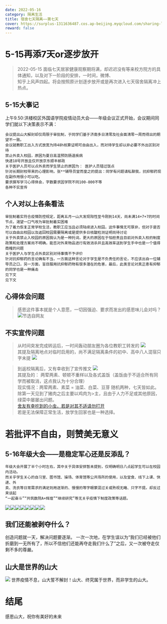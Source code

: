 ```yaml
---
date: 2022-05-16
category: 隔离生活
title: 宿舍七天隔离——第七天 
cover: https://surplus-1311636487.cos.ap-beijing.myqcloud.com/sharing-life-3.jpg
reward: false
---
```

# 5-15再添7天or逐步放开
>2022-05-15
 >面临七天居家健康观察期将满，却迟迟没有等来校方院方的具体通知，以及对下一阶段的安排，一时间，微博、  
 >知乎上风声四起。将会按照原计划逐步放开或是再次进入七天宿舍隔离冲上热点。
 ## 5-15大事记
上午9.50:洪楼校区外国语学院疫情动员大会——年级会议正式开始，会议期间同学们就以下决策表示不满：  

```
会议提出山大解封却仅局限于审批制，于同学们基于济南多日清零及社会面清零一周而得出的期望不一致。  
会议就教职工出入方式放宽为持48h核算证明可自由出入，而对待学生却以非必要不外出区别对待  
禁止外卖入校园，原因为夏日高温预防肠道疾病  
快递18号开放且仅开放京东顺丰邮政  
关于医护人员可以点外卖而学生禁止的原因为： 医护人员错过饭点   
针对长期封校带来的心理影响，张**辅导员堂而皇之的提出：同学有问题请私聊我，抗抑郁药现在副作用很小可以吃。  
要求撰写学习心得体会，字数要求因学院不同100-800不等  
各种不实宣传  
```

## 个人对以上各条看法
```
审批制着实符合疫情防控规定，距离五月一山大发现阳性至今刚到14天，尚未满14+7+7的时间节点，渴望一口气改为审批制着实困难  
为了着力恢复正常学校生活，教职工应当且必须陆续进入校园，这件事情无可厚非，但对于是否可以自由出校园以及返回校园需要隔离或是提供多日核酸检测证明尚待讨论  
关于外卖禁止入校园的原因我认为是一种托词，更大的原因在于怕担责且目前对外卖入校的制度政策和处理方案尚不明确，能否对外来物品进行有效消杀并且高效率送到学生手中也是一个值得商榷的问题  
关于医护人与学生点外卖区别对待事情不予评价  
针对抗抑郁药的言论确有不当，一方面这种言论对于学生是不负责任的言论，不应该出自一位辅导员之口，另一方面，盲目服用抗抑郁药物有很多潜在的危害，最后，此类言论对真正患有抑郁的同学也是一种痛击  
见下文  
见下文

```
## 心得体会问题
>感恩这件事本就是个人意愿，一切因强迫、要求而发出的感恩味儿会对吗？
![节选自网友](https://surplus-1311636487.cos.ap-beijing.myqcloud.com/QQ图片20220516160254.png)
## 不实宣传问题
>从时间突发完成转运后，一时间轰动朋友圈为各位教职工转发的
![](https://surplus-1311636487.cos.ap-beijing.myqcloud.com/朋友圈.png)      
>其提及隔离地点对临时启用的，尚不满足隔离条件的初中、高中八人混宿只字未提
![](https://surplus-1311636487.cos.ap-beijing.myqcloud.com/公众号1.png)

>到返校隔离后，又有幸收到了宣传推文
![](https://surplus-1311636487.cos.ap-beijing.myqcloud.com/公众号2.png)  
>其提及的： 两荤两素、顿顿不重样以及各式盖饭（盖饭由于不适合所有同学而被取消，这点我认为十分合理）  
>现实情况：两荤两素、素菜 = 油菜、白菜、豆芽 随机两种，七天皆如此。除第一天见到了猪肉之后主要以鸡肉为>主，且由于人力不足或其他原因，绿菜中屡屡出问题。  
[舍友有幸吃到的小虫，若是对其不适请勿打开](https://surplus-1311636487.cos.ap-beijing.myqcloud.com/虫子菜.jpg)  
>若是无法保障正常生活，放学生回家也是一种选择。
# 若批评不自由，则赞美无意义
## 5-16年级大会——是稳定军心还是反添乱？
```
年级大会开展了半个小时左右，其中关于具体安排暂未提到，仅明确明日八点起学生可以在校园内活动。  
而关乎学生关心的自习室、图书馆、操场、体育馆等公共场所的使用，以及堂食、线下上课、快递、外  
卖、洗衣等日常需求的满足则用逐渐的、慢慢的等字眼蒙混过关或熟视无睹、只字不提。却反过来谈起  
“一起奋斗”“共筑数院A+辉煌”“继续研究”等无关乎疫情下制度政策等话题。

```

![](https://surplus-1311636487.cos.ap-beijing.myqcloud.com/dating1.png)![](https://surplus-1311636487.cos.ap-beijing.myqcloud.com/dating2.png)![](https://surplus-1311636487.cos.ap-beijing.myqcloud.com/dating3.png)![](https://surplus-1311636487.cos.ap-beijing.myqcloud.com/dating4.png)![](https://surplus-1311636487.cos.ap-beijing.myqcloud.com/datin5.png)![](https://surplus-1311636487.cos.ap-beijing.myqcloud.com/dating6.png)![](https://surplus-1311636487.cos.ap-beijing.myqcloud.com/dating7.png)![](https://surplus-1311636487.cos.ap-beijing.myqcloud.com/dating8.png)

## 我们还能被剥夺什么？
创造问题就一天，解决问题要逐渐。
一次一次地，在学生误以为“我们已经被他们折磨到一无所有了，所以不信他们还能再夺走我们什么了”之后，又一次被夺走仅剩不多的尊嚴。
## 山大是世界的山大
![](https://surplus-1311636487.cos.ap-beijing.myqcloud.com/dating9.png)
世界疫情不息，山大誓不解封！山大、终究属于世界，而非学生的山大。

# 结尾
感恩山大，祝你有美好的未来
